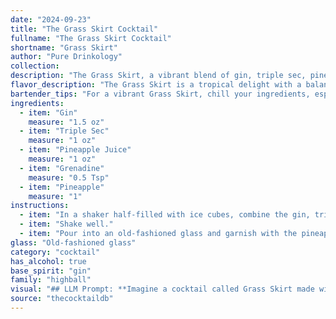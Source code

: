 ```yaml
---
date: "2024-09-23"
title: "The Grass Skirt Cocktail"
fullname: "The Grass Skirt Cocktail"
shortname: "Grass Skirt"
author: "Pure Drinkology"
collection:
description: "The Grass Skirt, a vibrant blend of gin, triple sec, pineapple juice, grenadine, and pineapple, belongs to the **tropical cocktail family**.  Its origins are uncertain, but it likely emerged in the mid-20th century, reflecting the growing popularity of tropical cocktails during that era. "
flavor_description: "The Grass Skirt is a tropical delight with a balance of sweet and tart.  The gin provides a subtle juniper backbone, while triple sec adds a bright citrus note. Pineapple juice and fresh pineapple offer a juicy sweetness, tempered by the tartness of grenadine. The result is a refreshing, easy-drinking cocktail that evokes images of swaying palm trees and warm beaches. "
bartender_tips: "For a vibrant Grass Skirt, chill your ingredients, especially the pineapple juice.  Use fresh pineapple chunks, not canned, for optimal flavor.  Shake vigorously with ice to ensure a frosty, well-chilled cocktail.  Layer the grenadine carefully for a striking visual.  A splash of lime juice adds brightness and balance, while a pineapple wedge garnish adds tropical charm. "
ingredients:
  - item: "Gin"
    measure: "1.5 oz"
  - item: "Triple Sec"
    measure: "1 oz"
  - item: "Pineapple Juice"
    measure: "1 oz"
  - item: "Grenadine"
    measure: "0.5 Tsp"
  - item: "Pineapple"
    measure: "1"
instructions:
  - item: "In a shaker half-filled with ice cubes, combine the gin, triple sec, pineapple juice, and grenadine."
  - item: "Shake well."
  - item: "Pour into an old-fashioned glass and garnish with the pineapple slice."
glass: "Old-fashioned glass"
category: "cocktail"
has_alcohol: true
base_spirit: "gin"
family: "highball"
visual: "## LLM Prompt: **Imagine a cocktail called Grass Skirt made with Gin, Triple Sec, Pineapple Juice, Grenadine, and Pineapple. Describe its appearance in detail, focusing on: *** **Color:** What is the overall hue of the drink? Is it clear, cloudy, layered? * **Texture:**  Is it smooth, bubbly, icy? Does it have any garnishes or inclusions that add texture?* **Shape:**  What does the glass look like? Is it a tall glass, a martini glass, a rocks glass? * **Garnishes:** What kind of garnish might be used? Are there any decorative elements that enhance the Grass Skirt theme?**Bonus:** * **Is there a specific type of pineapple used?** Does it affect the visual aspect of the drink?* **How do the different ingredients contribute to the visual appeal?** **Your response should be a vivid and descriptive paragraph, painting a picture of the Grass Skirt cocktail in the reader's mind.** "
source: "thecocktaildb"
---
```


